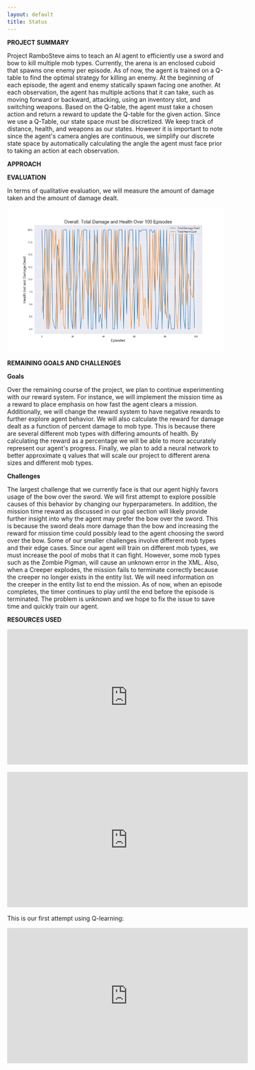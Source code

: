 ```yaml
---
layout: default
title: Status
---
```


**PROJECT SUMMARY**

Project RamboSteve aims to teach an AI agent to efficiently use a sword and bow to kill  multiple mob types. Currently, the arena is an enclosed cuboid that spawns one enemy per episode. As of now, the agent is trained on a Q-table to find the optimal strategy for killing an enemy. At the beginning of each episode, the agent and enemy statically spawn facing one another. At each observation, the agent has multiple actions that it can take, such as moving forward or backward, attacking, using an inventory slot, and switching weapons. Based on the Q-table, the agent must take a chosen action and return a reward to update the Q-table for the given action. Since we use a Q-Table, our state space must be discretized. We keep track of distance, health, and weapons as our states. However it is important to note since the agent's camera angles are continuous, we simplify our discrete state space by automatically calculating the angle the agent must face prior to taking an action at each observation.

**APPROACH**

**EVALUATION**

In terms of qualitative evaluation, we will measure the amount of damage taken and the amount of damage dealt.

![alt text](https://raw.githubusercontent.com/rlee97/RamboSteve/master/graphs/Overall_health_damage.png)

**REMAINING GOALS AND CHALLENGES**

**Goals**

Over the remaining course of the project, we plan to continue experimenting with our reward system. For instance, we will implement the mission time as a reward to place emphasis on how fast the agent clears a mission. Additionally, we will change the reward system to have negative rewards to further explore agent behavior. We will also calculate the reward for damage dealt as a function of percent damage to mob type. This is because there are several different mob types with differing amounts of health. By calculating the reward as a percentage we will be able to more accurately represent our agent's progress. Finally, we plan to add a neural network to better 
approximate q values that will scale our project to different arena sizes and different mob types. 

**Challenges**

The largest challenge that we currently face is that our agent highly favors usage of the bow over the sword. We will first attempt to explore possible causes of this behavior by changing our hyperparameters. In addition, the mission time reward as discussed in our goal section will likely provide further insight into why the agent may prefer the bow over the sword. This is because the sword deals more damage than the bow and increasing the reward for mission time could possibly lead to the agent choosing the sword over the bow. Some of our smaller challenges involve different mob types and their edge cases. Since our agent will train on different mob types, we must increase the pool of mobs that it can fight. However, some mob types such as the Zombie Pigman, will cause an unknown error in the XML. Also, when a Creeper explodes, the mission fails to terminate correctly because the creeper no longer exists in the entity list. We will need information on the creeper in the entity list to end the mission. As of now, when an episode completes, the timer continues to play until the end before the episode is terminated. The problem is unknown and we hope to fix the issue to save time and quickly train our agent.

**RESOURCES USED**

<p align="center">
<iframe width="560" height="315" src="https://www.youtube.com/embed/uM0Vs73V5_c" frameborder="0" allowfullscreen></iframe>
</p>

<p align="center">
<iframe width="560" height="315" src="https://www.youtube.com/embed/4odQbF6FwT8" frameborder="0" allowfullscreen></iframe>
</p>



This is our first attempt using Q-learning:

<p align="center">
<iframe width="560" height="315" src="https://www.youtube.com/embed/mOZiQ_C5NQo" frameborder="0" allowfullscreen></iframe>
</p>

